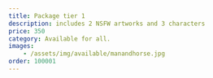 ```yaml
---
title: Package tier 1
description: includes 2 NSFW artworks and 3 characters
price: 350
category: Available for all.
images: 
    - /assets/img/available/manandhorse.jpg
order: 100001
---
```

